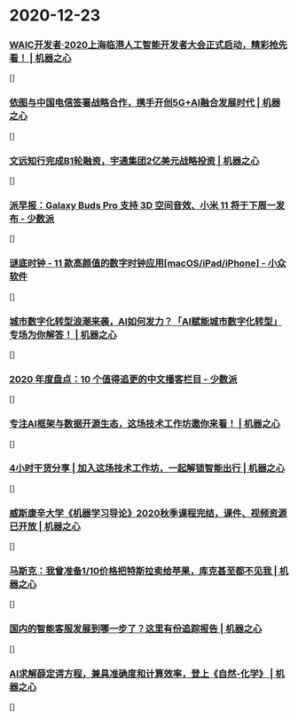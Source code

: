 
# 2020-12-23

### [WAIC开发者·2020上海临港人工智能开发者大会正式启动，精彩抢先看！ | 机器之心](https://www.jiqizhixin.com/articles/2020-12-23-3)

[]

### [依图与中国电信签署战略合作，携手开创5G+AI融合发展时代 | 机器之心](https://www.jiqizhixin.com/articles/2020-12-23-2)

[]

### [文远知行完成B1轮融资，宇通集团2亿美元战略投资 | 机器之心](https://www.jiqizhixin.com/articles/2020-12-23)

[]

### [派早报：Galaxy Buds Pro 支持 3D 空间音效、小米 11 将于下周一发布 - 少数派](https://sspai.com/post/64180)

[]

### [谜底时钟 - 11 款高颜值的数字时钟应用[macOS/iPad/iPhone] - 小众软件](https://www.appinn.com/md-clock-live-in-the-present/)

[]

### [城市数字化转型浪潮来袭，AI如何发力？「AI赋能城市数字化转型」专场为你解答！ | 机器之心](https://www.jiqizhixin.com/articles/2020-12-23-4)

[]

### [2020 年度盘点：10 个值得追更的中文播客栏目 - 少数派](https://sspai.com/post/64147)

[]

### [专注AI框架与数据开源生态，这场技术工作坊邀你来看！ | 机器之心](https://www.jiqizhixin.com/articles/2020-12-23-7)

[]

### [4小时干货分享 | 加入这场技术工作坊，一起解锁智能出行 | 机器之心](https://www.jiqizhixin.com/articles/2020-12-23-6)

[]

### [威斯康辛大学《机器学习导论》2020秋季课程完结，课件、视频资源已开放 | 机器之心](https://www.jiqizhixin.com/articles/2020-12-23-11)

[]

### [马斯克：我曾准备1/10价格把特斯拉卖给苹果，库克甚至都不见我 | 机器之心](https://www.jiqizhixin.com/articles/2020-12-23-10)

[]

### [国内的智能客服发展到哪一步了？这里有份追踪报告 | 机器之心](https://www.jiqizhixin.com/articles/2020-12-23-9)

[]

### [AI求解薛定谔方程，兼具准确度和计算效率，登上《自然-化学》 | 机器之心](https://www.jiqizhixin.com/articles/2020-12-23-8)

[]